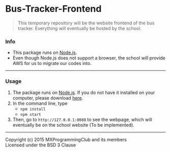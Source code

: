 # Bus-Tracker-Frontend
> This temporary repository will be the website frontend of the bus tracker. Everything will eventually be hosted by the school. 

### Info
* This package runs on [Node.js][1]. 
* Even though Node.js does not support a browser, the school will provide AWS for us to migrate our codes into. 

----
### Usage
1. The package runs on [Node.js][1]. If you do not have it installed on your computer, please download [here][1].
2. In the command line, type
	* `npm install`
	* `npm start`
3. Then, go to `http://127.0.0.1:8080` to see the webpage, which will eventually be on the school website (To be implemented).
	
[1]:https://nodejs.org

----
Copyright (c) 2015 MXProgrammingClub and its members  
Licensed under the BSD 3 Clause